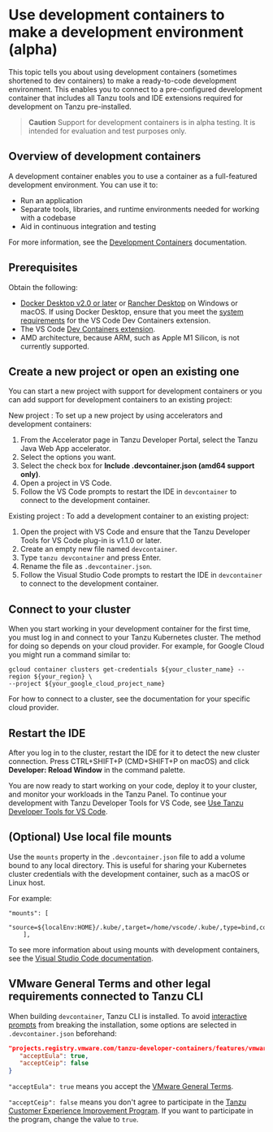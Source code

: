 # Use development containers to make a development environment (alpha)

This topic tells you about using development containers (sometimes shortened to dev containers) to
make a ready-to-code development environment. This enables you to connect to a pre-configured
development container that includes all Tanzu tools and IDE extensions required for development on
Tanzu pre-installed.

> **Caution** Support for development containers is in alpha testing. It is intended for evaluation
> and test purposes only.

## <a id="overview"></a> Overview of development containers

A development container enables you to use a container as a full-featured development environment.
You can use it to:

- Run an application
- Separate tools, libraries, and runtime environments needed for working with a codebase
- Aid in continuous integration and testing

For more information, see the [Development Containers](https://containers.dev/) documentation.

## <a id="prerequisites"></a> Prerequisites

Obtain the following:

- [Docker Desktop v2.0 or later](https://www.docker.com/products/docker-desktop/) or
  [Rancher Desktop](https://rancherdesktop.io/) on Windows or macOS. If using Docker Desktop, ensure
  that you meet the [system requirements](https://code.visualstudio.com/docs/devcontainers/containers#_system-requirements)
  for the VS Code Dev Containers extension.
- The VS Code [Dev Containers extension](https://marketplace.visualstudio.com/items?itemName=ms-vscode-remote.remote-containers).
- AMD architecture, because ARM, such as Apple M1 Silicon, is not currently supported.

## <a id="new-or-old-proj"></a> Create a new project or open an existing one

You can start a new project with support for development containers or you can add support for
development containers to an existing project:

New project
: To set up a new project by using accelerators and development containers:

   1. From the Accelerator page in Tanzu Developer Portal, select the Tanzu Java Web App accelerator.
   2. Select the options you want.
   3. Select the check box for **Include .devcontainer.json (amd64 support only)**.
   4. Open a project in VS Code.
   5. Follow the VS Code prompts to restart the IDE in `devcontainer` to connect to the development
      container.

Existing project
: To add a development container to an existing project:

   1. Open the project with VS Code and ensure that the Tanzu Developer Tools for VS Code plug-in
      is v1.1.0 or later.
   2. Create an empty new file named `devcontainer`.
   3. Type `tanzu devcontainer` and press Enter.
   4. Rename the file as `.devcontainer.json`.
   5. Follow the Visual Studio Code prompts to restart the IDE in `devcontainer` to connect to the
    development container.

## <a id="connect-to-cluster"></a> Connect to your cluster

When you start working in your development container for the first time, you must log in and
connect to your Tanzu Kubernetes cluster. The method for doing so depends on your cloud provider.
For example, for Google Cloud you might run a command similar to:

```console
gcloud container clusters get-credentials ${your_cluster_name} --region ${your_region} \
--project ${your_google_cloud_project_name}
```

For how to connect to a cluster, see the documentation for your specific cloud provider.

## <a id="restart-the-ide"></a> Restart the IDE

After you log in to the cluster, restart the IDE for it to detect the new cluster connection.
Press CTRL+SHIFT+P (CMD+SHIFT+P on macOS) and click **Developer: Reload Window** in the command
palette.

You are now ready to start working on your code, deploy it to your cluster, and monitor your
workloads in the Tanzu Panel. To continue your development with Tanzu Developer Tools for VS Code,
see [Use Tanzu Developer Tools for VS Code](using-the-extension.hbs.md).

## <a id="use-mounts"></a> (Optional) Use local file mounts

Use the `mounts` property in the `.devcontainer.json` file to add a volume bound to any local
directory. This is useful for sharing your Kubernetes cluster credentials with the development
container, such as a macOS or Linux host.

For example:

```console
"mounts": [
        "source=${localEnv:HOME}/.kube/,target=/home/vscode/.kube/,type=bind,consistency=cached"
    ],
```

To see more information about using mounts with development containers, see the
[Visual Studio Code documentation](https://code.visualstudio.com/remote/advancedcontainers/add-local-file-mount).

## <a id="cli-eula"></a> VMware General Terms and other legal requirements connected to Tanzu CLI

When building `devcontainer`, Tanzu CLI is installed.
To avoid [interactive prompts](https://github.com/vmware-tanzu/tanzu-cli/blob/main/docs/quickstart/install.md#automatic-prompts-and-potential-mitigations)
from breaking the installation, some options are selected in `.devcontainer.json` beforehand:

```json
"projects.registry.vmware.com/tanzu-developer-containers/features/vmware-tanzu-dev-tools": {
   "acceptEula": true,
   "acceptCeip": false
}
```

`"acceptEula": true` means you accept the
[VMware General Terms](https://www.vmware.com/vmware-general-terms.html).

`"acceptCeip": false` means you don't agree to participate in the
[Tanzu Customer Experience Improvement Program](https://www.vmware.com/solutions/trustvmware/ceip.html).
If you want to participate in the program, change the value to `true`.
